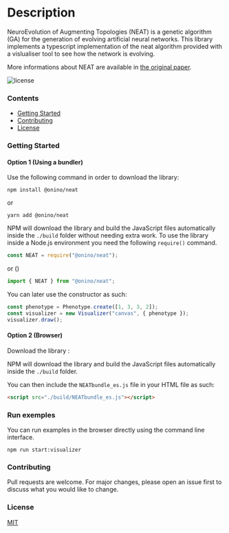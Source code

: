 # Description

NeuroEvolution of Augmenting Topologies (NEAT) is a genetic algorithm (GA) for the generation of evolving artificial neural networks.
This library implements a typescript implementation of the neat algorithm provided with a vislualiser tool to see how the network is evolving.

More informations about NEAT are available in [the original paper](https://www.cs.utexas.edu/users/ai-lab/pubs/stanley.gecco02_1.pdf).

![license](https://img.shields.io/badge/license-MIT-brightgreen.svg)

### Contents

- [Getting Started](#getting-started)
- [Contributing](#contributing)
- [License](#license)

### Getting Started

#### Option 1 (Using a bundler)

Use the following command in order to download the library:

```
npm install @onino/neat
```

or

```
yarn add @onino/neat
```

NPM will download the library and build the JavaScript files automatically inside the `./build` folder without needing extra work.
To use the library inside a Node.js environment you need the following `require()` command.

```js
const NEAT = require("@onino/neat");
```

or ()

```js
import { NEAT } from "@onino/neat";
```

You can later use the constructor as such:

```js
const phenotype = Phenotype.create([1, 3, 3, 2]);
const visualizer = new Visualizer("canvas", { phenotype });
visualizer.draw();
```

#### Option 2 (Browser)

Download the library :

NPM will download the library and build the JavaScript files automatically inside the `./build` folder.

You can then include the `NEATbundle_es.js` file in your HTML file as such:

```html
<script src="./build/NEATbundle_es.js"></script>
```

### Run exemples

You can run examples in the browser directly using the command line interface.

```
npm run start:visualizer
```

### Contributing

Pull requests are welcome. For major changes, please open an issue first to discuss what you would like to change.

### License

[MIT](https://choosealicense.com/licenses/mit/)
